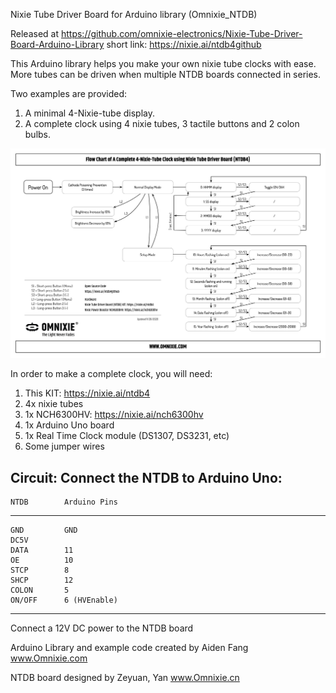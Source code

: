 Nixie Tube Driver Board for Arduino library (Omnixie_NTDB)

Released at
https://github.com/omnixie-electronics/Nixie-Tube-Driver-Board-Arduino-Library
short link: https://nixie.ai/ntdb4github

This Arduino library helps you make your own nixie tube clocks with ease.
More tubes can be driven when multiple NTDB boards connected in series.

Two examples are provided:
1) A minimal 4-Nixie-tube display.
2) A complete clock using 4 nixie tubes, 3 tactile buttons and 2 colon bulbs.

![Flow Chart of the Complete 4-Nixie-tube Clock](./images/Complete-4-Nixie-tube-Clock-Flow-Chart-v1.jpg)

In order to make a complete clock, you will need:
1) This KIT: https://nixie.ai/ntdb4
2) 4x nixie tubes
3) 1x NCH6300HV: https://nixie.ai/nch6300hv
4) 1x Arduino Uno board
5) 1x Real Time Clock module (DS1307, DS3231, etc)
6) Some jumper wires

 
 Circuit:
 Connect the NTDB to Arduino Uno:
 --------------------------------
    NTDB        Arduino Pins
 --------------------------------
    GND         GND
    DC5V
    DATA        11
    OE          10
    STCP        8
    SHCP        12
    COLON       5
    ON/OFF      6 (HVEnable)
 --------------------------------
 Connect a 12V DC power to the NTDB board 

 Arduino Library and example code created
 by Aiden Fang
 www.Omnixie.com

 NTDB board designed by Zeyuan, Yan
 www.Omnixie.cn

